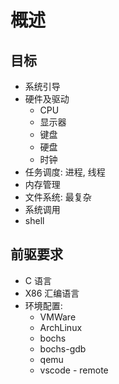 # 概述

## 目标

- 系统引导
- 硬件及驱动
	- CPU
	- 显示器
	- 键盘
	- 硬盘
	- 时钟
- 任务调度: 进程, 线程
- 内存管理
- 文件系统: 最复杂
- 系统调用
- shell

## 前驱要求

- C 语言
- X86 汇编语言
- 环境配置:
	- VMWare
	- ArchLinux
	- bochs
	- bochs-gdb
	- qemu
	- vscode - remote
